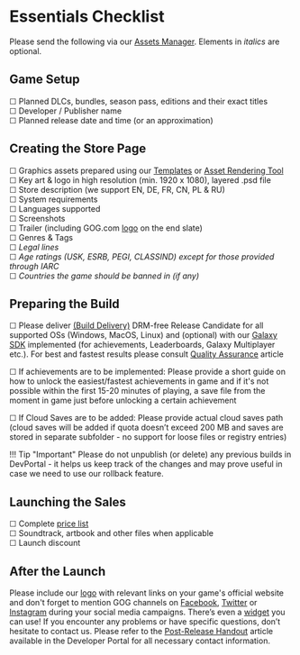 # Essentials Checklist

Please send the following via our [Assets Manager](https://devportal.gog.com/panel/games). Elements in *italics* are optional.

## Game Setup

☐   Planned DLCs, bundles, season pass, editions and their exact titles  
☐    Developer / Publisher name   
☐   Planned release date and time (or an approximation)  

## Creating the Store Page

☐   Graphics assets prepared using our [Templates](https://items.gog.com/templates/gog_art_assets.zip) or [Asset Rendering Tool](https://devportal.gog.com/panel/games)  
☐   Key art & logo in high resolution (min. 1920 x 1080), layered .psd file  
☐   Store description (we support EN, DE, FR, CN, PL & RU)  
☐   System requirements  
☐   Languages supported   
☐   Screenshots  
☐   Trailer (including GOG.com [logo](https://items.gog.com/GOG_logo.zip) on the end slate)  
☐   Genres & Tags  
☐   *Legal lines*     
☐   *Age ratings (USK, ESRB, PEGI, CLASSIND) except for those provided through IARC*     
☐   *Countries the game should be banned in (if any)*    

## Preparing the Build

☐   Please deliver [(Build Delivery)](build-delivery.md) DRM-free Release Candidate for all supported OSs (Windows, MacOS, Linux) and (optional) with our [Galaxy SDK](sdk.md) implemented (for achievements, Leaderboards, Galaxy Multiplayer etc.). For best and fastest results please consult [Quality Assurance](quality-assurance.md) article  

☐   If achievements are to be implemented: Please provide a short guide on how to unlock the easiest/fastest achievements in game and if it's not possible within the first 15-20 minutes of playing, a save file from the moment in game just before unlocking a certain achievement  
 
☐   If Cloud Saves are to be added: Please provide actual cloud saves path (cloud saves will be added if quota doesn’t exceed 200 MB and saves are stored in separate subfolder - no support for loose files or registry entries)  

!!! Tip "Important"
    Please do not unpublish (or delete) any previous builds in DevPortal - it helps us keep track of the changes and may prove useful in case we need to use our rollback feature.  

## Launching the Sales  

☐   Complete [price list](https://items.gog.com/price_list/gog_price_list.xlsx)  
☐   Soundtrack, artbook and other files when applicable  
☐   Launch discount  

## After the Launch

Please include our [logo](https://items.gog.com/GOG_logo.zip) with relevant links on your game's official website and don't forget to mention GOG channels on [Facebook](https://www.facebook.com/gogcom), [Twitter](https://twitter.com/GOGcom) or [Instagram](https://www.instagram.com/gogcom) during your social media campaigns. There’s even a [widget](https://docs.gog.com/gog-widget) you can use! If you encounter any problems or have specific questions, don’t hesitate to contact us. Please refer to the [Post-Release Handout](https://devportal.gog.com/support/post-release-notes) article available in the Developer Portal for all necessary contact information.